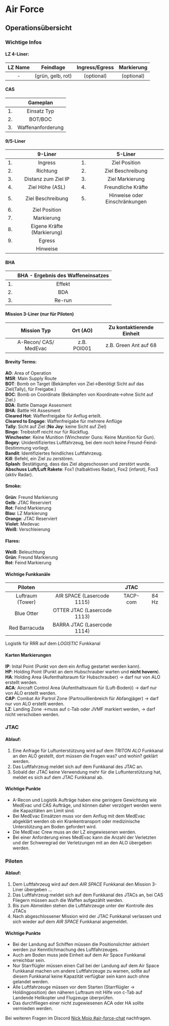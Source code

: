 # Air Force

## Operationsübersicht


### Wichtige Infos

#### LZ 4-Liner:

<div markdown="1" class="airforce-table airforce-lz-4-liner">

| LZ Name | Feindlage  | Ingress/Egress  | Markierung  |
| :-----: | :--------: | :-------------: | :---------: |
| - | (grün, gelb, rot) | (optional) | (optional) |

</div>

#### CAS

<div markdown="1" class="airforce-table airforce-gameplan">

|  | Gameplan |
| :-----: | :---: |
| 1\. | Einsatz Typ |
| 2\. | BOT/BOC |
| 3\. | Waffenanforderung |

</div>

#### 9/5-Liner

<div markdown="1" class="airforce-table airforce-9-liner airforce-5-liner">

|  | 9-Liner |  | 5-Liner |
| :-: | :---: | :-----: | :-----: |
| 1\. | Ingress | 1\. | Ziel Position |
| 2\. | Richtung | 2\. | Ziel Beschreibung |
| 3\. | Distanz zum Ziel IP | 3\. | Ziel Markierung |
| 4\. | Ziel Höhe (ASL) | 4\. | Freundliche Kräfte |
| 5\. | Ziel Beschreibung | 5\. | Hinweise oder Einschränkungen |
| 6\. | Ziel Position |  |  |
| 7\. | Markierung |  |  |
| 8\. | Eigene Kräfte (Markierung) |  |  |
| 9\. | Egress |  |  |
|  | Hinweise |  |  |

</div>

#### BHA

<div markdown="1" class="airforce-table airforce-bah">

| | BHA \- Ergebnis des Waffeneinsatzes  |
| :-: | :---: |
| 1\. | Effekt |
| 2\. | BDA |
| 3\. | Re-run |

</div>

#### Mission 3-Liner (nur für Piloten)

<div markdown="1" class="airforce-table airforce-mission-3-liner">

| Mission Typ | Ort (AO) | Zu kontaktierende Einheit |
| :----: | :----: | :----: |
| A-Recon/ CAS/ MedEvac | z.B. POI001 | z.B. Green Ant auf 68 |

</div>

#### Brevity Terms:  
**AO**: Area of Operation  
**MSR**: Main Supply Route  
**BOT**: Bomb on Target (Bekämpfen von Ziel→Benötigt Sicht auf das Ziel(Tally), für Freigabe.)  
**BOC**: Bomb on Coordinate (Bekämpfen von Koordinate→ohne Sicht auf Ziel.)  
**BDA**: Battle Damage Assesment  
**BHA**: Battle Hit Assesment  
**Cleared Hot**: Waffenfreigabe für Anflug erteilt.  
**Cleared to Engage**: Waffenfreigabe für mehrere Anflüge  
**Tally**: Sicht auf Ziel (**No Joy**: keine Sicht auf Ziel)  
**Bingo**: Treibstoff reicht nur für Rückflug.  
**Winchester**: Keine Munition (Winchester Guns: Keine Munition für Gun).  
**Bogey**: Unidentifiziertes Luftfahrzeug, bei dem noch keine Freund-Feind-Bestimmung vorliegt.  
**Bandit**: Identifiziertes feindliches Luftfahrzeug.  
**Kill**: Befehl, ein Ziel zu zerstören.  
**Splash**: Bestätigung, dass das Ziel abgeschossen und zerstört wurde.  
**Abschuss Luft/Luft Rakete**: Fox1 (halbaktives Radar), Fox2 (infarot), Fox3 (aktiv Radar).  

#### Smoke:
**Grün**: Freund Markierung  
**Gelb**: JTAC Reserviert  
**Rot**: Feind Markierung  
**Blau**: LZ Markierung  
**Orange**: JTAC Reserviert  
**Violet**: Medevac  
**Weiß**: Verschleierung

#### Flares:  
**Weiß**: Beleuchtung  
**Grün**: Freund Markierung  
**Rot**: Feind Markierung

#### Wichtige Funkkanäle

<div markdown="1" class="airforce-table airforce-important-frequences">

| Piloten |  | JTAC |  |
| :-----: | :----: | :-----: | :----: |
| Luftraum (Tower) | AIR SPACE (Lasercode 1115\) | TACP-com | 84 Hz |
| Blue Otter | OTTER JTAC (Lasercode 1113\) |  |  |
| Red Barracuda | BARRA JTAC (Lasercode 1114\) |  |  |

</div>

Logistik für RRR auf dem *LOGISTIC* Funkkanal

####  Karten Markierungen
**IP**: Inital Point (Punkt von dem ein Anflug gestartet werden kann).  
**HP**: Holding Point (Punkt an dem Hubschrauber warten und **nicht hovern**).  
**HA**: Holding Area (Aufenthaltsraum für Hubschrauber) → darf nur von ALO erstellt werden.  
**ACA**: Aircraft Control Area (Aufenthaltsraum für (Luft-Boden)) → darf nur von ALO erstellt werden.  
**CAP**: Combat Air Partrol Zone (Partrouillienbreich für Abfangjäger) → darf nur von ALO erstellt werden.  
**LZ**: Landing Zone →muss auf c-Tab oder JVMF markiert werden, → darf nicht verschoben werden.

### JTAC

#### Ablauf:

1. Eine Anfrage für Luftunterstützung wird auf dem *TRITON ALO* Funkkanal an den ALO gestellt, dort müssen die Fragen was? und wohin? geklärt werden.
2. Das Luftfahrzeug meldet sich auf dem Funkkanal des JTAC an.
3. Sobald der JTAC keine Verwendung mehr für die Luftunterstützung hat, meldet es sich auf dem JTAC Funkkanal ab.

#### Wichtige Punkte

* A-Recon und Logistik Aufträge haben eine geringere Gewichtung wie MedEvac und CAS Aufträge, und können daher verzögert werden wenn die Kapazitäten am Limit sind.
* Bei MedEvac Einsätzen muss vor dem Anflug mit dem MedEvac abgeklärt werden ob ein Krankentransport oder medizinische Unterstützung am Boden gefordert wird.
* Die MedEvac Crew muss an der LZ eingewiesenen werden.
* Bei einer Anforderung eines MedEvac kann die Anzahl der Verletzten und der Schweregrad der Verletzungen mit an den ALO übergeben werden.

### Piloten

#### Ablauf:

1. Dem Luftfahrzeug wird auf dem *AIR SPACE* Funkkanal den Mission 3-Liner übergeben ...
2. Das Luftfahrzeug meldet sich auf dem Funkkanal des JTACs an, bei CAS Fliegern müssen auch die Waffen aufgezählt werden.
3. Bis zum Abmelden stehen die Luftfahrzeuge unter der Kontrolle des JTACs
4. Nach abgeschlossener Mission wird der JTAC Funkkanal verlassen und sich wieder auf dem *AIR SPACE* Funkkanal angemeldet.

#### Wichtige Punkte

* Bei der Landung auf Schiffen müssen die Positionslichter aktiviert werden zur Kenntlichmachung des Luftfahrzeuges.
* Auch am Boden muss jede Einheit auf dem Air Space Funkkanal erreichbar sein.
* Nur Starrflügler müssen einen Call bei der Landung auf dem Air Space Funkkanal machen um andere Luftfahrzeuge zu warnen, sollte auf diesem Funkkanal keine Kapazität verfügbar sein kann auch ohne gelandet werden.
* Alle Luftfahrzeuge müssen vor dem Starten (Starrflügler → Holdingposition) den näheren Luftraum mit Hilfe von c-Tab auf Landende Helikopter und Flugzeuge überprüfen.
* Das durchfliegen einer nicht zugewiesenen ACA oder HA sollte vermieden werden.

Bei weiteren Fragen im Discord [Nick Mojo #air-force-chat](https://discord.com/channels/1230998538926952578/1234144188338012170) nachfragen.
